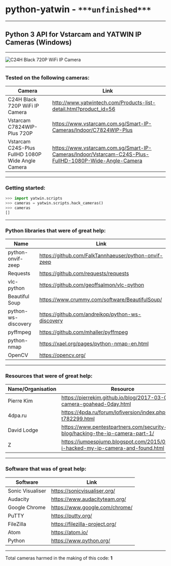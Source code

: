 # python-yatwin - `***unfinished***`

-----------------------------------

## Python 3 API for Vstarcam and YATWIN IP Cameras (Windows)

-----------------------------------

![C24H Black 720P WiFi IP Camera](http://pro646f20.pic37.websiteonline.cn/upload/xch2.jpg)

-----------------------------------

### Tested on the following cameras:
Camera | Link
------ | ----
C24H Black 720P WiFi IP Camera | http://www.yatwintech.com/Products-list-detail.html?product_id=56
Vstarcam C7824WIP-Plus 720P | https://www.vstarcam.com.sg/Smart-IP-Cameras/Indoor/C7824WIP-Plus
Vstarcam C24S-Plus FullHD 1080P Wide Angle Camera | https://www.vstarcam.com.sg/Smart-IP-Cameras/Indoor/Vstarcam-C24S-Plus-FullHD-1080P-Wide-Angle-Camera

-----------------------------------

### Getting started:

```python
>>> import yatwin.scripts
>>> cameras = yatwin.scripts.hack_cameras()
>>> cameras
[]
```

-----------------------------------

### Python libraries that were of great help:

Name | Link
---- | ----
python-onvif-zeep | https://github.com/FalkTannhaeuser/python-onvif-zeep
Requests | https://github.com/requests/requests
vlc-python | https://github.com/geoffsalmon/vlc-python
Beautiful Soup | https://www.crummy.com/software/BeautifulSoup/
python-ws-discovery | https://github.com/andreikop/python-ws-discovery
pyffmpeg | https://github.com/mhaller/pyffmpeg
python-nmap | https://xael.org/pages/python-nmap-en.html
OpenCV | https://opencv.org/

-----------------------------------


### Resources that were of great help:

Name/Organisation | Resource
---- | ----
Pierre Kim | https://pierrekim.github.io/blog/2017-03-08-camera-goahead-0day.html
4dpa.ru | https://4pda.ru/forum/lofiversion/index.php?t782299.html
David Lodge | https://www.pentestpartners.com/security-blog/hacking-the-ip-camera-part-1/
Z | https://jumpespjump.blogspot.com/2015/09/how-i-hacked-my-ip-camera-and-found.html

-----------------------------------

### Software that was of great help:

Software | Link
-------- | ----
Sonic Visualiser | https://sonicvisualiser.org/
Audacity | https://www.audacityteam.org/
Google Chrome | https://www.google.com/chrome/
PuTTY | https://putty.org/
FileZilla | https://filezilla-project.org/
Atom | https://atom.io/
Python | https://www.python.org/

-----------------------------------

Total cameras harmed in the making of this code: **1**
